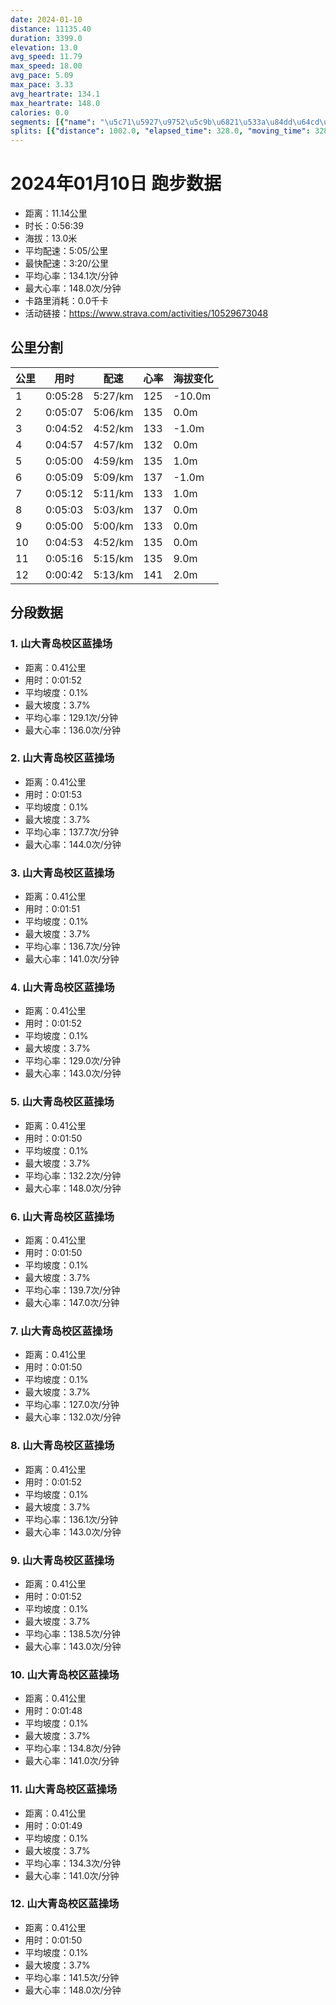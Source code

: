 ```yaml
---
date: 2024-01-10
distance: 11135.40
duration: 3399.0
elevation: 13.0
avg_speed: 11.79
max_speed: 18.00
avg_pace: 5.09
max_pace: 3.33
avg_heartrate: 134.1
max_heartrate: 148.0
calories: 0.0
segments: [{"name": "\u5c71\u5927\u9752\u5c9b\u6821\u533a\u84dd\u64cd\u573a", "distance": 408.3, "elapsed_time": 112.0, "moving_time": 112.0, "average_heartrate": 129.1, "max_heartrate": 136.0, "average_grade": 0.1, "maximum_grade": 3.7, "elevation_difference": 0.7999999999999998}, {"name": "\u5c71\u5927\u9752\u5c9b\u6821\u533a\u84dd\u64cd\u573a", "distance": 408.3, "elapsed_time": 113.0, "moving_time": 113.0, "average_heartrate": 137.7, "max_heartrate": 144.0, "average_grade": 0.1, "maximum_grade": 3.7, "elevation_difference": 0.7999999999999998}, {"name": "\u5c71\u5927\u9752\u5c9b\u6821\u533a\u84dd\u64cd\u573a", "distance": 408.3, "elapsed_time": 111.0, "moving_time": 111.0, "average_heartrate": 136.7, "max_heartrate": 141.0, "average_grade": 0.1, "maximum_grade": 3.7, "elevation_difference": 0.7999999999999998}, {"name": "\u5c71\u5927\u9752\u5c9b\u6821\u533a\u84dd\u64cd\u573a", "distance": 408.3, "elapsed_time": 112.0, "moving_time": 112.0, "average_heartrate": 129.0, "max_heartrate": 143.0, "average_grade": 0.1, "maximum_grade": 3.7, "elevation_difference": 0.7999999999999998}, {"name": "\u5c71\u5927\u9752\u5c9b\u6821\u533a\u84dd\u64cd\u573a", "distance": 408.3, "elapsed_time": 110.0, "moving_time": 110.0, "average_heartrate": 132.2, "max_heartrate": 148.0, "average_grade": 0.1, "maximum_grade": 3.7, "elevation_difference": 0.7999999999999998}, {"name": "\u5c71\u5927\u9752\u5c9b\u6821\u533a\u84dd\u64cd\u573a", "distance": 408.3, "elapsed_time": 110.0, "moving_time": 110.0, "average_heartrate": 139.7, "max_heartrate": 147.0, "average_grade": 0.1, "maximum_grade": 3.7, "elevation_difference": 0.7999999999999998}, {"name": "\u5c71\u5927\u9752\u5c9b\u6821\u533a\u84dd\u64cd\u573a", "distance": 408.3, "elapsed_time": 110.0, "moving_time": 110.0, "average_heartrate": 127.0, "max_heartrate": 132.0, "average_grade": 0.1, "maximum_grade": 3.7, "elevation_difference": 0.7999999999999998}, {"name": "\u5c71\u5927\u9752\u5c9b\u6821\u533a\u84dd\u64cd\u573a", "distance": 408.3, "elapsed_time": 112.0, "moving_time": 112.0, "average_heartrate": 136.1, "max_heartrate": 143.0, "average_grade": 0.1, "maximum_grade": 3.7, "elevation_difference": 0.7999999999999998}, {"name": "\u5c71\u5927\u9752\u5c9b\u6821\u533a\u84dd\u64cd\u573a", "distance": 408.3, "elapsed_time": 112.0, "moving_time": 112.0, "average_heartrate": 138.5, "max_heartrate": 143.0, "average_grade": 0.1, "maximum_grade": 3.7, "elevation_difference": 0.7999999999999998}, {"name": "\u5c71\u5927\u9752\u5c9b\u6821\u533a\u84dd\u64cd\u573a", "distance": 408.3, "elapsed_time": 108.0, "moving_time": 108.0, "average_heartrate": 134.8, "max_heartrate": 141.0, "average_grade": 0.1, "maximum_grade": 3.7, "elevation_difference": 0.7999999999999998}, {"name": "\u5c71\u5927\u9752\u5c9b\u6821\u533a\u84dd\u64cd\u573a", "distance": 408.3, "elapsed_time": 109.0, "moving_time": 109.0, "average_heartrate": 134.3, "max_heartrate": 141.0, "average_grade": 0.1, "maximum_grade": 3.7, "elevation_difference": 0.7999999999999998}, {"name": "\u5c71\u5927\u9752\u5c9b\u6821\u533a\u84dd\u64cd\u573a", "distance": 408.3, "elapsed_time": 110.0, "moving_time": 110.0, "average_heartrate": 141.5, "max_heartrate": 148.0, "average_grade": 0.1, "maximum_grade": 3.7, "elevation_difference": 0.7999999999999998}]
splits: [{"distance": 1002.0, "elapsed_time": 328.0, "moving_time": 328.0, "average_speed": 3.05, "pace": 5.464491803278689, "average_heartrate": 125.76851851851852, "elevation_difference": -10.0, "split_number": 1}, {"distance": 1000.0, "elapsed_time": 307.0, "moving_time": 307.0, "average_speed": 3.26, "pace": 5.112484662576687, "average_heartrate": 135.56677524429966, "elevation_difference": 0.0, "split_number": 2}, {"distance": 999.0, "elapsed_time": 292.0, "moving_time": 292.0, "average_speed": 3.42, "pace": 4.873304093567251, "average_heartrate": 133.45890410958904, "elevation_difference": -1.0, "split_number": 3}, {"distance": 999.0, "elapsed_time": 297.0, "moving_time": 297.0, "average_speed": 3.36, "pace": 4.960327380952381, "average_heartrate": 132.53535353535352, "elevation_difference": 0.0, "split_number": 4}, {"distance": 1003.0, "elapsed_time": 300.0, "moving_time": 300.0, "average_speed": 3.34, "pace": 4.9900299401197605, "average_heartrate": 135.83333333333334, "elevation_difference": 1.0, "split_number": 5}, {"distance": 997.0, "elapsed_time": 309.0, "moving_time": 309.0, "average_speed": 3.23, "pace": 5.159969040247677, "average_heartrate": 137.20388349514562, "elevation_difference": -1.0, "split_number": 6}, {"distance": 1001.5, "elapsed_time": 312.0, "moving_time": 312.0, "average_speed": 3.21, "pace": 5.192118380062305, "average_heartrate": 133.05769230769232, "elevation_difference": 1.0, "split_number": 7}, {"distance": 999.5, "elapsed_time": 303.0, "moving_time": 303.0, "average_speed": 3.3, "pace": 5.050515151515151, "average_heartrate": 137.57095709570956, "elevation_difference": 0.0, "split_number": 8}, {"distance": 999.0, "elapsed_time": 300.0, "moving_time": 300.0, "average_speed": 3.33, "pace": 5.005015015015014, "average_heartrate": 133.03333333333333, "elevation_difference": 0.0, "split_number": 9}, {"distance": 1001.0, "elapsed_time": 293.0, "moving_time": 293.0, "average_speed": 3.42, "pace": 4.873304093567251, "average_heartrate": 135.0580204778157, "elevation_difference": 0.0, "split_number": 10}, {"distance": 1000.5, "elapsed_time": 322.0, "moving_time": 316.0, "average_speed": 3.17, "pace": 5.2576340694006305, "average_heartrate": 135.73417721518987, "elevation_difference": 9.0, "split_number": 11}, {"distance": 133.9, "elapsed_time": 45.0, "moving_time": 42.0, "average_speed": 3.19, "pace": 5.224670846394984, "average_heartrate": 141.26190476190476, "elevation_difference": 2.0, "split_number": 12}]
---
```


# 2024年01月10日 跑步数据

- 距离：11.14公里
- 时长：0:56:39
- 海拔：13.0米
- 平均配速：5:05/公里
- 最快配速：3:20/公里
- 平均心率：134.1次/分钟
- 最大心率：148.0次/分钟
- 卡路里消耗：0.0千卡
- 活动链接：https://www.strava.com/activities/10529673048

## 公里分割

| 公里 | 用时 | 配速 | 心率 | 海拔变化 |
|------|------|------|------|------|
| 1 | 0:05:28 | 5:27/km | 125 | -10.0m |
| 2 | 0:05:07 | 5:06/km | 135 | 0.0m |
| 3 | 0:04:52 | 4:52/km | 133 | -1.0m |
| 4 | 0:04:57 | 4:57/km | 132 | 0.0m |
| 5 | 0:05:00 | 4:59/km | 135 | 1.0m |
| 6 | 0:05:09 | 5:09/km | 137 | -1.0m |
| 7 | 0:05:12 | 5:11/km | 133 | 1.0m |
| 8 | 0:05:03 | 5:03/km | 137 | 0.0m |
| 9 | 0:05:00 | 5:00/km | 133 | 0.0m |
| 10 | 0:04:53 | 4:52/km | 135 | 0.0m |
| 11 | 0:05:16 | 5:15/km | 135 | 9.0m |
| 12 | 0:00:42 | 5:13/km | 141 | 2.0m |


## 分段数据

### 1. 山大青岛校区蓝操场

- 距离：0.41公里
- 用时：0:01:52
- 平均坡度：0.1%
- 最大坡度：3.7%
- 平均心率：129.1次/分钟
- 最大心率：136.0次/分钟

### 2. 山大青岛校区蓝操场

- 距离：0.41公里
- 用时：0:01:53
- 平均坡度：0.1%
- 最大坡度：3.7%
- 平均心率：137.7次/分钟
- 最大心率：144.0次/分钟

### 3. 山大青岛校区蓝操场

- 距离：0.41公里
- 用时：0:01:51
- 平均坡度：0.1%
- 最大坡度：3.7%
- 平均心率：136.7次/分钟
- 最大心率：141.0次/分钟

### 4. 山大青岛校区蓝操场

- 距离：0.41公里
- 用时：0:01:52
- 平均坡度：0.1%
- 最大坡度：3.7%
- 平均心率：129.0次/分钟
- 最大心率：143.0次/分钟

### 5. 山大青岛校区蓝操场

- 距离：0.41公里
- 用时：0:01:50
- 平均坡度：0.1%
- 最大坡度：3.7%
- 平均心率：132.2次/分钟
- 最大心率：148.0次/分钟

### 6. 山大青岛校区蓝操场

- 距离：0.41公里
- 用时：0:01:50
- 平均坡度：0.1%
- 最大坡度：3.7%
- 平均心率：139.7次/分钟
- 最大心率：147.0次/分钟

### 7. 山大青岛校区蓝操场

- 距离：0.41公里
- 用时：0:01:50
- 平均坡度：0.1%
- 最大坡度：3.7%
- 平均心率：127.0次/分钟
- 最大心率：132.0次/分钟

### 8. 山大青岛校区蓝操场

- 距离：0.41公里
- 用时：0:01:52
- 平均坡度：0.1%
- 最大坡度：3.7%
- 平均心率：136.1次/分钟
- 最大心率：143.0次/分钟

### 9. 山大青岛校区蓝操场

- 距离：0.41公里
- 用时：0:01:52
- 平均坡度：0.1%
- 最大坡度：3.7%
- 平均心率：138.5次/分钟
- 最大心率：143.0次/分钟

### 10. 山大青岛校区蓝操场

- 距离：0.41公里
- 用时：0:01:48
- 平均坡度：0.1%
- 最大坡度：3.7%
- 平均心率：134.8次/分钟
- 最大心率：141.0次/分钟

### 11. 山大青岛校区蓝操场

- 距离：0.41公里
- 用时：0:01:49
- 平均坡度：0.1%
- 最大坡度：3.7%
- 平均心率：134.3次/分钟
- 最大心率：141.0次/分钟

### 12. 山大青岛校区蓝操场

- 距离：0.41公里
- 用时：0:01:50
- 平均坡度：0.1%
- 最大坡度：3.7%
- 平均心率：141.5次/分钟
- 最大心率：148.0次/分钟

